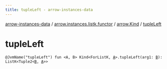 ```yaml
---
title: tupleLeft - arrow-instances-data
---
```


[arrow-instances-data](../../index.html) / [arrow.instances.listk.functor](../index.html) / [arrow.Kind](index.html) / [tupleLeft](./tuple-left.html)

# tupleLeft

`@JvmName("tupleLeft") fun <A, B> Kind<ForListK, `[`A`](tuple-left.html#A)`>.tupleLeft(arg1: `[`B`](tuple-left.html#B)`): ListK<Tuple2<`[`B`](tuple-left.html#B)`, `[`A`](tuple-left.html#A)`>>`